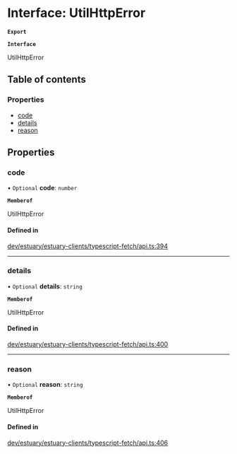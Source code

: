 # Interface: UtilHttpError

**`Export`**

**`Interface`**

UtilHttpError

## Table of contents

### Properties

- [code](../wiki/UtilHttpError#code)
- [details](../wiki/UtilHttpError#details)
- [reason](../wiki/UtilHttpError#reason)

## Properties

### code

• `Optional` **code**: `number`

**`Memberof`**

UtilHttpError

#### Defined in

[dev/estuary/estuary-clients/typescript-fetch/api.ts:394](https://github.com/application-research/estuary-clients/blob/8a3562b/typescript-fetch/api.ts#L394)

___

### details

• `Optional` **details**: `string`

**`Memberof`**

UtilHttpError

#### Defined in

[dev/estuary/estuary-clients/typescript-fetch/api.ts:400](https://github.com/application-research/estuary-clients/blob/8a3562b/typescript-fetch/api.ts#L400)

___

### reason

• `Optional` **reason**: `string`

**`Memberof`**

UtilHttpError

#### Defined in

[dev/estuary/estuary-clients/typescript-fetch/api.ts:406](https://github.com/application-research/estuary-clients/blob/8a3562b/typescript-fetch/api.ts#L406)
